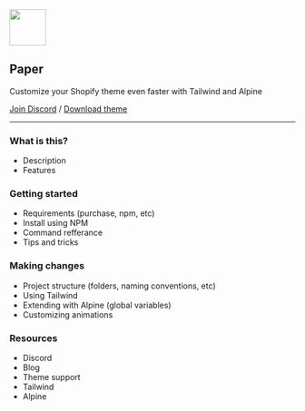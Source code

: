<img src="https://user-images.githubusercontent.com/4685863/225655352-0d8b3cd2-4b27-4565-9f60-e240a1285349.jpg" width="64">

##  Paper

Customize your Shopify theme even faster with Tailwind and Alpine

[Join Discord](https://discord.gg/NeSWQWCh) / [Download theme](https://themes.shopify.com/themes/paper/styles/poster)

---


### What is this?
- Description
- Features 

### Getting started
- Requirements (purchase, npm, etc)
- Install using NPM
- Command refferance
- Tips and tricks

### Making changes
- Project structure (folders, naming conventions, etc)
- Using Tailwind 
- Extending with Alpine (global variables)
- Customizing animations

### Resources
- Discord
- Blog
- Theme support
- Tailwind
- Alpine
